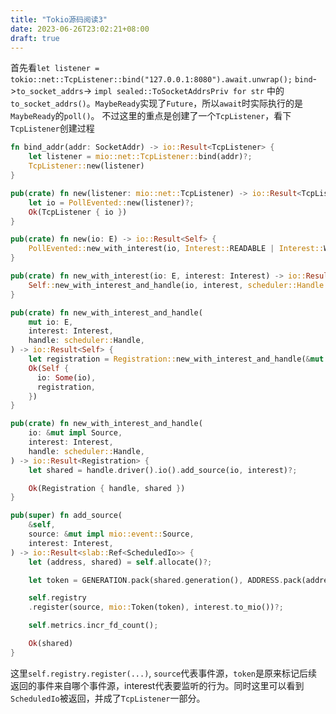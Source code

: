 ```yaml
---
title: "Tokio源码阅读3"
date: 2023-06-26T23:02:21+08:00
draft: true
---
```

首先看`let listener = tokio::net::TcpListener::bind("127.0.0.1:8080").await.unwrap();` `bind`->`to_socket_addrs`-> `impl sealed::ToSocketAddrsPriv for str` 中的`to_socket_addrs()`。`MaybeReady`实现了`Future`，所以`await`时实际执行的是`MaybeReady`的`poll()`。
不过这里的重点是创建了一个`TcpListener`，看下`TcpListener`创建过程
```rust
fn bind_addr(addr: SocketAddr) -> io::Result<TcpListener> {
    let listener = mio::net::TcpListener::bind(addr)?;
    TcpListener::new(listener)
}

pub(crate) fn new(listener: mio::net::TcpListener) -> io::Result<TcpListener> {
    let io = PollEvented::new(listener)?;
    Ok(TcpListener { io })
}

pub(crate) fn new(io: E) -> io::Result<Self> {
    PollEvented::new_with_interest(io, Interest::READABLE | Interest::WRITABLE)
}

pub(crate) fn new_with_interest(io: E, interest: Interest) -> io::Result<Self> {
    Self::new_with_interest_and_handle(io, interest, scheduler::Handle::current())
}

pub(crate) fn new_with_interest_and_handle(
  	mut io: E,
  	interest: Interest,
  	handle: scheduler::Handle,
) -> io::Result<Self> {
    let registration = Registration::new_with_interest_and_handle(&mut io, interest, handle)?;
    Ok(Self {
      io: Some(io),
      registration,
    })
}

pub(crate) fn new_with_interest_and_handle(
    io: &mut impl Source,
    interest: Interest,
    handle: scheduler::Handle,
) -> io::Result<Registration> {
    let shared = handle.driver().io().add_source(io, interest)?;

    Ok(Registration { handle, shared })
}

pub(super) fn add_source(
    &self,
    source: &mut impl mio::event::Source,
    interest: Interest,
) -> io::Result<slab::Ref<ScheduledIo>> {
    let (address, shared) = self.allocate()?;

    let token = GENERATION.pack(shared.generation(), ADDRESS.pack(address.as_usize(), 0));

    self.registry
    .register(source, mio::Token(token), interest.to_mio())?;

    self.metrics.incr_fd_count();

    Ok(shared)
}
```

这里`self.registry.register(...)`, `source`代表事件源，`token`是原来标记后续返回的事件来自哪个事件源，interest代表要监听的行为。同时这里可以看到`ScheduledIo`被返回，并成了`TcpListener`一部分。

